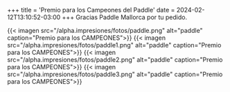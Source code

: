 +++
title = 'Premio para los Campeones del Paddle'
date = 2024-02-12T13:10:52-03:00
+++
Gracias Paddle Mallorca por tu pedido.

{{< imagen src="/alpha.impresiones/fotos/paddle.png" alt="paddle" caption="Premio para los CAMPEONES">}}
{{< imagen src="/alpha.impresiones/fotos/paddle1.png" alt="paddle" caption="Premio para los CAMPEONES">}}
{{< imagen src="/alpha.impresiones/fotos/paddle2.png" alt="paddle" caption="Premio para los CAMPEONES">}}
{{< imagen src="/alpha.impresiones/fotos/paddle3.png" alt="paddle" caption="Premio para los CAMPEONES">}}

